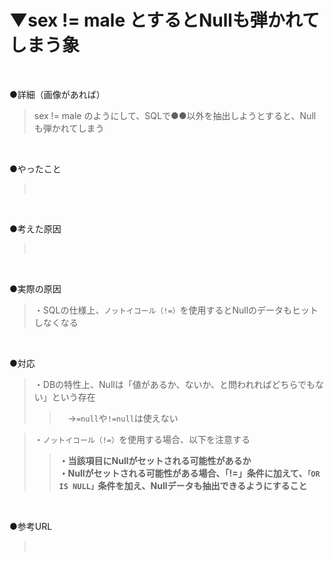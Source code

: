 # ▼sex != male とするとNullも弾かれてしまう象<br>
<br>

●詳細（画像があれば）<br>
>sex != male のようにして、SQLで●●以外を抽出しようとすると、Nullも弾かれてしまう<br>
<br>

●やったこと<br>
><br>
<br>

●考えた原因<br>
><br>
<br>

●実際の原因<br>
>・SQLの仕様上、`ノットイコール（!=）`を使用するとNullのデータもヒットしなくなる<br>
<br>

●対応<br>
>・DBの特性上、Nullは「値があるか、ないか、と問われればどちらでもない」という存在<br>
>>　→`=null`や`!=null`は使えない<br>

>・`ノットイコール（!=）`を使用する場合、以下を注意する<br>
>>**・当該項目にNullがセットされる可能性があるか<br>**
>>**・Nullがセットされる可能性がある場合、「!=」条件に加えて、`「OR IS NULL」`条件を加え、Nullデータも抽出できるようにすること**
<br>

●参考URL<br>
><br>
<br>
